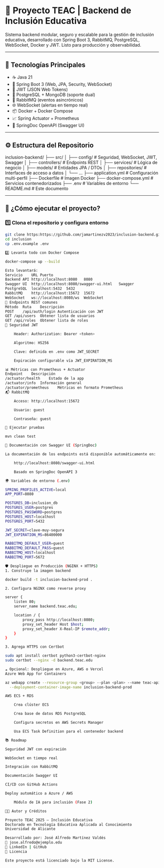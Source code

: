 # 🧠 Proyecto TEAC | Backend de Inclusión Educativa

Sistema backend modular, seguro y escalable para la gestión de inclusión educativa, desarrollado con Spring Boot 3, RabbitMQ, PostgreSQL, WebSocket, Docker y JWT. Listo para producción y observabilidad.

---

## 📌 Tecnologías Principales

- ☕ Java 21
- 🌱 Spring Boot 3 (Web, JPA, Security, WebSocket)
- 🔐 JWT (JSON Web Tokens)
- 🐘 PostgreSQL + MongoDB (soporte dual)
- 🐇 RabbitMQ (eventos asincrónicos)
- 🌐 WebSocket (alertas en tiempo real)
- 📦 Docker + Docker Compose
- 📈 Spring Actuator + Prometheus
- 📄 SpringDoc OpenAPI (Swagger UI)

---

## ⚙️ Estructura del Repositorio

inclusion-backend/
├── src/
│ ├── config/ # Seguridad, WebSocket, JWT, Swagger
│ ├── controllers/ # Endpoints REST
│ ├── services/ # Lógica de negocio
│ ├── models/ # Entidades JPA / DTOs
│ ├── repositories/ # Interfaces de acceso a datos
│ └── ...
├── application.yml # Configuración multi-perfil
├── Dockerfile # Imagen Docker
├── docker-compose.yml # Servicios contenedorizados
├── .env # Variables de entorno
└── README.md # Este documento


---

## 🚀 ¿Cómo ejecutar el proyecto?

### 1️⃣ Clona el repositorio y configura entorno

```bash
git clone https:https://github.com/jamartinezv2023/inclusion-backend.git
cd inclusion
cp .env.example .env

2️⃣ Levanta todo con Docker Compose

docker-compose up --build

Esto levantará:
Servicio	URL	Puerto
Backend API	http://localhost:8080	8080
Swagger UI	http://localhost:8080/swagger-ui.html	Swagger
PostgreSQL	localhost:5432	5432
RabbitMQ	http://localhost:15672	15672
WebSocket	ws://localhost:8080/ws	WebSocket
📡 Endpoints REST comunes
Método	Ruta	Descripción
POST	/api/auth/login	Autenticación con JWT
GET	/api/users	Obtener lista de usuarios
GET	/api/roles	Obtener lista de roles
🔐 Seguridad JWT

    Header: Authorization: Bearer <token>

    Algoritmo: HS256

    Clave: definida en .env como JWT_SECRET

    Expiración configurable vía JWT_EXPIRATION_MS

📊 Métricas con Prometheus + Actuator
Endpoint	Descripción
/actuator/health	Estado de la app
/actuator/info	Información general
/actuator/prometheus	Métricas en formato Prometheus
📬 RabbitMQ

    Acceso: http://localhost:15672

    Usuario: guest

    Contraseña: guest

🧪 Ejecutar pruebas

mvn clean test

📄 Documentación con Swagger UI (SpringDoc)

La documentación de los endpoints está disponible automáticamente en:

    http://localhost:8080/swagger-ui.html

    Basado en SpringDoc OpenAPI 3

🌍 Variables de entorno (.env)

SPRING_PROFILES_ACTIVE=local
APP_PORT=8080

POSTGRES_DB=inclusion_db
POSTGRES_USER=postgres
POSTGRES_PASSWORD=postgres
POSTGRES_HOST=localhost
POSTGRES_PORT=5432

JWT_SECRET=clave-muy-segura
JWT_EXPIRATION_MS=86400000

RABBITMQ_DEFAULT_USER=guest
RABBITMQ_DEFAULT_PASS=guest
RABBITMQ_HOST=localhost
RABBITMQ_PORT=5672

🛡️ Despliegue en Producción (NGINX + HTTPS)
1. Construye la imagen backend

docker build -t inclusion-backend-prod .

2. Configura NGINX como reverse proxy

server {
    listen 80;
    server_name backend.teac.edu;

    location / {
        proxy_pass http://localhost:8080;
        proxy_set_header Host $host;
        proxy_set_header X-Real-IP $remote_addr;
    }
}

3. Agrega HTTPS con Certbot

sudo apt install certbot python3-certbot-nginx
sudo certbot --nginx -d backend.teac.edu

☁️ Opcional: Despliegue en Azure, AWS o Vercel
Azure Web App for Containers

az webapp create --resource-group <group> --plan <plan> --name teac-api \
  --deployment-container-image-name inclusion-backend-prod

AWS ECS + RDS

    Crea clúster ECS

    Crea base de datos RDS PostgreSQL

    Configura secretos en AWS Secrets Manager

    Usa ECS Task Definition para el contenedor backend

📚 Roadmap

Seguridad JWT con expiración

WebSocket en tiempo real

Integración con RabbitMQ

Documentación Swagger UI

CI/CD con GitHub Actions

Deploy automático a Azure / AWS

    Módulo de IA para inclusión (Fase 2)

👨‍💻 Autor y Créditos

Proyecto TEAC 2025 — Inclusión Educativa
Doctorado en Tecnología Educativa Aplicada al Conocimiento
Universidad de Alicante

Desarrollado por: José Alfredo Martínez Valdés
📧 jose.alfredo@ejemplo.edu
📎 LinkedIn | GitHub
📝 Licencia

Este proyecto está licenciado bajo la MIT License.
